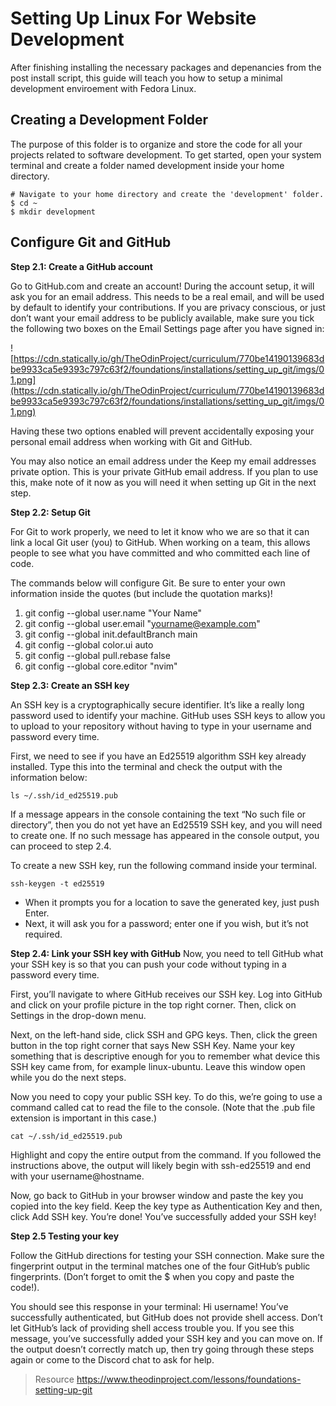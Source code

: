 # Setting Up Linux For Website Development 

After finishing installing the necessary packages and depenancies from the post install script, this guide will teach you how to setup a minimal development enviroement with Fedora Linux.


## Creating a Development Folder
The purpose of this folder is to organize and store the code for all your projects related to software development. To get started, open your system terminal and create a folder named development inside your home directory.
```
# Navigate to your home directory and create the 'development' folder.
$ cd ~
$ mkdir development

```
## Configure Git and GitHub

**Step 2.1: Create a GitHub account**

Go to GitHub.com and create an account! During the account setup, it will ask you for an email address. This needs to be a real email, and will be used by default to identify your contributions. If you are privacy conscious, or just don’t want your email address to be publicly available, make sure you tick the following two boxes on the Email Settings page after you have signed in:

![https://cdn.statically.io/gh/TheOdinProject/curriculum/770be14190139683dbe9933ca5e9393c797c63f2/foundations/installations/setting_up_git/imgs/01.png](https://cdn.statically.io/gh/TheOdinProject/curriculum/770be14190139683dbe9933ca5e9393c797c63f2/foundations/installations/setting_up_git/imgs/01.png)

Having these two options enabled will prevent accidentally exposing your personal email address when working with Git and GitHub.

You may also notice an email address under the Keep my email addresses private option. This is your private GitHub email address. If you plan to use this, make note of it now as you will need it when setting up Git in the next step.

**Step 2.2: Setup Git**

For Git to work properly, we need to let it know who we are so that it can link a local Git user (you) to GitHub. When working on a team, this allows people to see what you have committed and who committed each line of code.

The commands below will configure Git. Be sure to enter your own information inside the quotes (but include the quotation marks)!

1. git config --global user.name "Your Name"
2. git config --global user.email "yourname@example.com"
3. git config --global init.defaultBranch main
4. git config --global color.ui auto
5. git config --global pull.rebase false
6. git config --global core.editor "nvim"

**Step 2.3: Create an SSH key**

An SSH key is a cryptographically secure identifier. It’s like a really long password used to identify your machine. GitHub uses SSH keys to allow you to upload to your repository without having to type in your username and password every time.

First, we need to see if you have an Ed25519 algorithm SSH key already installed. Type this into the terminal and check the output with the information below:
```
ls ~/.ssh/id_ed25519.pub
```
If a message appears in the console containing the text “No such file or directory”, then you do not yet have an Ed25519 SSH key, and you will need to create one. If no such message has appeared in the console output, you can proceed to step 2.4.

To create a new SSH key, run the following command inside your terminal.
```
ssh-keygen -t ed25519
```
- When it prompts you for a location to save the generated key, just push Enter.
- Next, it will ask you for a password; enter one if you wish, but it’s not required.

**Step 2.4: Link your SSH key with GitHub**
Now, you need to tell GitHub what your SSH key is so that you can push your code without typing in a password every time.

First, you’ll navigate to where GitHub receives our SSH key. Log into GitHub and click on your profile picture in the top right corner. Then, click on Settings in the drop-down menu.

Next, on the left-hand side, click SSH and GPG keys. Then, click the green button in the top right corner that says New SSH Key. Name your key something that is descriptive enough for you to remember what device this SSH key came from, for example linux-ubuntu. Leave this window open while you do the next steps.

Now you need to copy your public SSH key. To do this, we’re going to use a command called cat to read the file to the console. (Note that the .pub file extension is important in this case.)
```
cat ~/.ssh/id_ed25519.pub
```
Highlight and copy the entire output from the command. If you followed the instructions above, the output will likely begin with ssh-ed25519 and end with your username@hostname.

Now, go back to GitHub in your browser window and paste the key you copied into the key field. Keep the key type as Authentication Key and then, click Add SSH key. You’re done! You’ve successfully added your SSH key!

**Step 2.5 Testing your key**

Follow the GitHub directions for testing your SSH connection. Make sure the fingerprint output in the terminal matches one of the four GitHub’s public fingerprints. (Don’t forget to omit the $ when you copy and paste the code!).

You should see this response in your terminal: Hi username! You’ve successfully authenticated, but GitHub does not provide shell access. Don’t let GitHub’s lack of providing shell access trouble you. If you see this message, you’ve successfully added your SSH key and you can move on. If the output doesn’t correctly match up, then try going through these steps again or come to the Discord chat to ask for help.

> Resource https://www.theodinproject.com/lessons/foundations-setting-up-git
